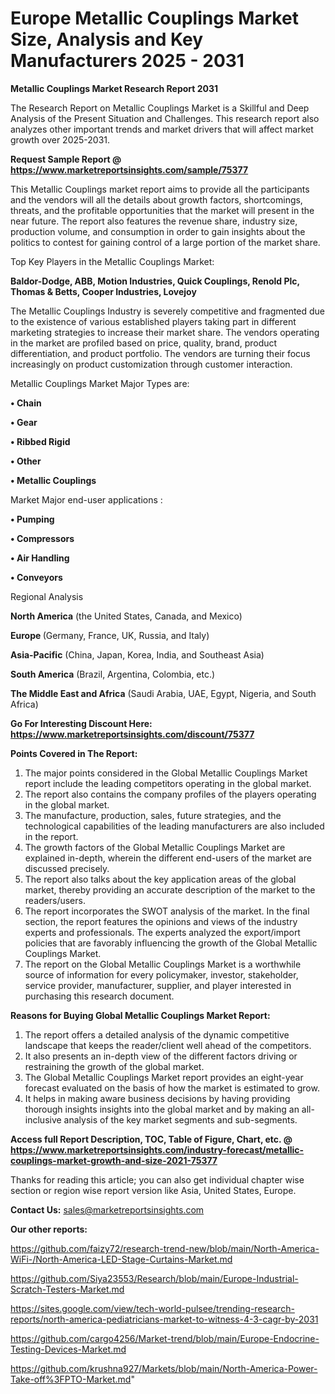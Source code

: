 # Europe Metallic Couplings Market Size, Analysis and Key Manufacturers 2025 - 2031

<strong>Metallic Couplings Market Research Report 2031</strong>

The Research Report on Metallic Couplings Market is a Skillful and Deep Analysis of the Present Situation and Challenges. This research report also analyzes other important trends and market drivers that will affect market growth over 2025-2031.

<strong>Request Sample Report @ <a href=https://www.marketreportsinsights.com/sample/75377>https://www.marketreportsinsights.com/sample/75377</a></strong>

This Metallic Couplings market report aims to provide all the participants and the vendors will all the details about growth factors, shortcomings, threats, and the profitable opportunities that the market will present in the near future. The report also features the revenue share, industry size, production volume, and consumption in order to gain insights about the politics to contest for gaining control of a large portion of the market share.

Top Key Players in the Metallic Couplings Market:

<strong>Baldor-Dodge, ABB, Motion Industries, Quick Couplings, Renold Plc, Thomas & Betts, Cooper Industries, Lovejoy</strong>

The Metallic Couplings Industry is severely competitive and fragmented due to the existence of various established players taking part in different marketing strategies to increase their market share. The vendors operating in the market are profiled based on price, quality, brand, product differentiation, and product portfolio. The vendors are turning their focus increasingly on product customization through customer interaction.

Metallic Couplings Market Major Types are:

<strong>• Chain

• Gear

• Ribbed Rigid

• Other

• Metallic Couplings</strong>

Market Major end-user applications :

<strong>• Pumping

• Compressors

• Air Handling

• Conveyors</strong>

Regional Analysis

</u><strong><b>North America</b></strong> (the United States, Canada, and Mexico)

<strong><b>Europe </b></strong>(Germany, France, UK, Russia, and Italy)

<strong><b>Asia-Pacific</b></strong> (China, Japan, Korea, India, and Southeast Asia)

<strong><b>South America</b></strong> (Brazil, Argentina, Colombia, etc.)

<strong><b>The Middle East and Africa</b></strong> (Saudi Arabia, UAE, Egypt, Nigeria, and South Africa)

<strong>Go For Interesting Discount Here: <a href=https://www.marketreportsinsights.com/discount/75377>https://www.marketreportsinsights.com/discount/75377</a></strong>

<strong>Points Covered in The Report:</strong>
<ol>
  <li>The major points considered in the Global Metallic Couplings Market report include the leading competitors operating in the global market.</li>
  <li>The report also contains the company profiles of the players operating in the global market.</li>
  <li>The manufacture, production, sales, future strategies, and the technological capabilities of the leading manufacturers are also included in the report.</li>
  <li>The growth factors of the Global Metallic Couplings Market are explained in-depth, wherein the different end-users of the market are discussed precisely.</li>
  <li>The report also talks about the key application areas of the global market, thereby providing an accurate description of the market to the readers/users.</li>
  <li>The report incorporates the SWOT analysis of the market. In the final section, the report features the opinions and views of the industry experts and professionals. The experts analyzed the export/import policies that are favorably influencing the growth of the Global Metallic Couplings Market.</li>
  <li>The report on the Global Metallic Couplings Market is a worthwhile source of information for every policymaker, investor, stakeholder, service provider, manufacturer, supplier, and player interested in purchasing this research document.</li>
</ol>
<strong>Reasons for Buying Global Metallic Couplings Market Report:</strong>

<ol>
  <li>The report offers a detailed analysis of the dynamic competitive landscape that keeps the reader/client well ahead of the competitors.</li>
  <li>It also presents an in-depth view of the different factors driving or restraining the growth of the global market.</li>
  <li>The Global Metallic Couplings Market report provides an eight-year forecast evaluated on the basis of how the market is estimated to grow.</li>
  <li>It helps in making aware business decisions by having providing thorough insights insights into the global market and by making an all-inclusive analysis of the key market segments and sub-segments.</li>
</ol>
<strong>Access full Report Description, TOC, Table of Figure, Chart, etc. @ <a href=https://www.marketreportsinsights.com/industry-forecast/metallic-couplings-market-growth-and-size-2021-75377>https://www.marketreportsinsights.com/industry-forecast/metallic-couplings-market-growth-and-size-2021-75377</a></strong>


Thanks for reading this article; you can also get individual chapter wise section or region wise report version like Asia, United States, Europe.

<strong>Contact Us:</strong>
sales@marketreportsinsights.com

<strong>Our other reports:</strong>

<a href=https://github.com/faizy72/research-trend-new/blob/main/North-America-WiFi-/North-America-LED-Stage-Curtains-Market.md>https://github.com/faizy72/research-trend-new/blob/main/North-America-WiFi-/North-America-LED-Stage-Curtains-Market.md</a>

<a href=https://github.com/Siya23553/Research/blob/main/Europe-Industrial-Scratch-Testers-Market.md>https://github.com/Siya23553/Research/blob/main/Europe-Industrial-Scratch-Testers-Market.md</a>

<a href=https://sites.google.com/view/tech-world-pulsee/trending-research-reports/north-america-pediatricians-market-to-witness-4-3-cagr-by-2031>https://sites.google.com/view/tech-world-pulsee/trending-research-reports/north-america-pediatricians-market-to-witness-4-3-cagr-by-2031</a>

<a href=https://github.com/cargo4256/Market-trend/blob/main/Europe-Endocrine-Testing-Devices-Market.md>https://github.com/cargo4256/Market-trend/blob/main/Europe-Endocrine-Testing-Devices-Market.md</a>

<a href=https://github.com/krushna927/Markets/blob/main/North-America-Power-Take-off%3FPTO-Market.md>https://github.com/krushna927/Markets/blob/main/North-America-Power-Take-off%3FPTO-Market.md</a>"
